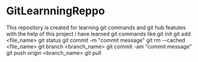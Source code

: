 # GitLearnningReppo
This repository is created for learning git commands and git hub featutes
with the help of this project i have learned git commands like
git init
git add <file_name>
git status
git commit -m "commit message"
git rm --cached <file_name>
git branch <branch_name>
git commit -am "commit message"
git push origin <branch_name>
git pull
